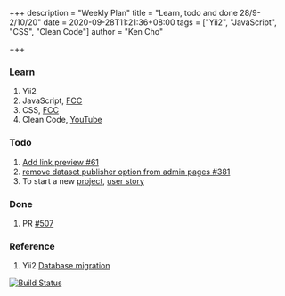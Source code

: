 +++
description = "Weekly Plan"
title = "Learn, todo and done 28/9-2/10/20"
date = 2020-09-28T11:21:36+08:00
tags = ["Yii2", "JavaScript", "CSS", "Clean Code"]
author = "Ken Cho"

+++  
### Learn
1. Yii2
2. JavaScript, [FCC](https://www.freecodecamp.org/learn/)
3. CSS, [FCC](https://www.freecodecamp.org/learn/)
4. Clean Code, [YouTube](https://www.youtube.com/watch?v=7EmboKQH8lM)

### Todo
1. [Add link preview #61](https://github.com/gigascience/gigadb-website/issues/61)
2. [remove dataset publisher option from admin pages #381](https://github.com/gigascience/gigadb-website/issues/381)
3. To start a new [project](https://drive.google.com/file/d/1bCUUq86WwNko8u1JImGmj96s3Rqv0Ldj/view?usp=sharing), [user story](https://docs.google.com/document/d/1CopK9e9QclOd91WRN1LREEBefMDb5cWoHiElj3IfKLc/edit#heading=h.2b6t0w755r3s)


### Done
1. PR [#507](https://github.com/gigascience/gigadb-website/pull/507)


### Reference
1. Yii2 [Database migration](https://www.yiiframework.com/doc/guide/1.1/en/database.migration)

[![Build Status](https://travis-ci.org/kencho51/gigathing.svg?branch=master)](https://travis-ci.org/kencho51/gigathing)


